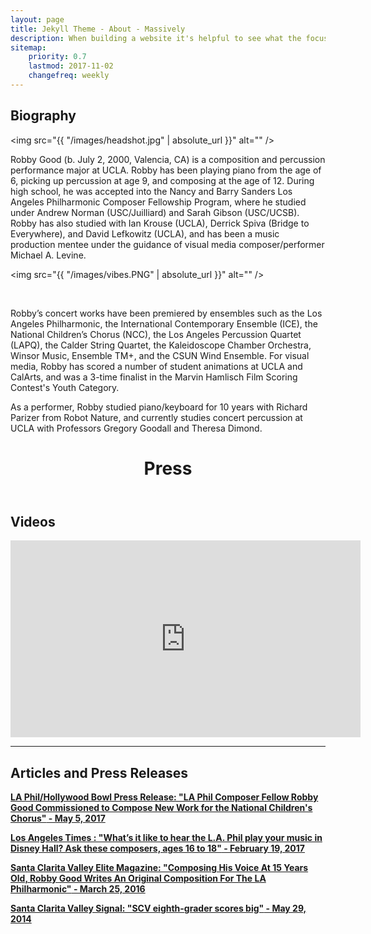 ```yaml
---
layout: page
title: Jekyll Theme - About - Massively
description: When building a website it's helpful to see what the focus of your site is. This page is an example of how to show a website's focus.
sitemap:
    priority: 0.7
    lastmod: 2017-11-02
    changefreq: weekly
---
```

## Biography

<span class="image left"><img src="{{ "/images/headshot.jpg" | absolute_url }}" alt="" /></span>

Robby Good (b. July 2, 2000, Valencia, CA) is a composition and percussion performance major at UCLA. Robby has been playing piano from the age of 6, picking up percussion at age 9, and composing at the age of 12. During high school, he was accepted into the Nancy and Barry Sanders Los Angeles Philharmonic Composer Fellowship Program, where he studied under Andrew Norman (USC/Juilliard) and Sarah Gibson (USC/UCSB). Robby has also studied with Ian Krouse (UCLA), Derrick Spiva (Bridge to Everywhere), and David Lefkowitz (UCLA), and has been a music production mentee under the guidance of visual media composer/performer Michael A. Levine.

<span class="image right"><img src="{{ "/images/vibes.PNG" | absolute_url }}" alt="" /></span>

<br />

Robby’s concert works have been premiered by ensembles such as the Los Angeles Philharmonic, the International Contemporary Ensemble (ICE), the National Children’s Chorus (NCC), the Los Angeles Percussion Quartet (LAPQ), the Calder String Quartet, the Kaleidoscope Chamber Orchestra, Winsor Music, Ensemble TM+, and the CSUN Wind Ensemble. For visual media, Robby has scored a number of student animations at UCLA and CalArts, and was a 3-time finalist in the Marvin Hamlisch Film Scoring Contest's Youth Category.

As a performer, Robby studied piano/keyboard for 10 years with Richard Parizer from Robot Nature, and currently studies concert percussion at UCLA with Professors Gregory Goodall and Theresa Dimond.

<header class="major">
	<h1>Press</h1>
</header>

## Videos

<iframe width="560" height="315" src="https://www.youtube.com/embed/jIHh2J0rgQk" frameborder="0" allow="accelerometer; autoplay; encrypted-media; gyroscope; picture-in-picture" allowfullscreen></iframe>

<hr />

## Articles and Press Releases

<b><a href="https://www.laphil.com/press/releases/1634">LA Phil/Hollywood Bowl Press Release: "LA Phil Composer Fellow Robby Good Commissioned to Compose New Work for the National Children's Chorus"<b/> - May 5, 2017

<b><a href="https://www.latimes.com/entertainment/arts/la-et-cm-young-composers-la-phil-20170219-story.html">Los Angeles Times : "What’s it like to hear the L.A. Phil play your music in Disney Hall? Ask these composers, ages 16 to 18"<b/> - February 19, 2017
    
<b><a href="https://scvelitemagazine.com/2016/03/composing-voice-15-years-old-robby-good-writes-original-composition-la-philharmonic/">Santa Clarita Valley Elite Magazine: "Composing His Voice At 15 Years Old, Robby Good Writes An Original Composition For The LA Philharmonic"<b/> - March 25, 2016

<b><a href="http://archive.signalscv.com/archives/120662/">Santa Clarita Valley Signal: "SCV eighth-grader scores big"<b/> - May 29, 2014
